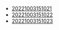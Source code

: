 - [20221003151021](/zet/20221003151021/README.md)
- [20221003151022](/zet/20221003151022/README.md)
- [20221003151023](/zet/20221003151023/README.md)
